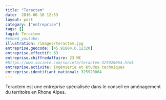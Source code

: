 ```yaml
---
title: "Teractem"
date:  2016-06-16 12:53
layout: post
category: ["entreprise"]
tags: []
tagid: Teractem
#embed_youtube:
illustration: /images/teractem.jpg
entreprise.geocode: [45.91884,6.12320]
entreprise.effectif: 63
entreprise.chiffredaffaire: 23 M€
#https://www.societe.com/societe/teractem-325920064.html
entreprise.activite: Ingénierie et études techniques
entreprise.identifiant_national: 325920064
---
```


Teractem est une entreprise  spécialisée dans le conseil en aménagement du territoire en Rhone Alpes.
